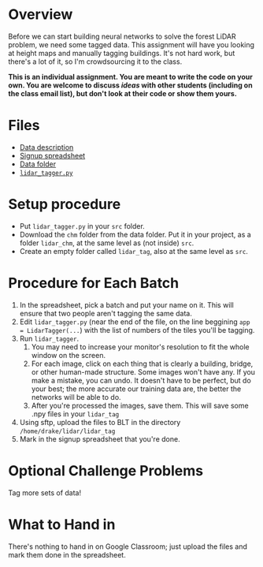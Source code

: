# Overview

Before we can start building neural networks to solve the forest LiDAR problem, we need some tagged data. This assignment will have you looking at height maps and manually tagging buildings. It's not hard work, but there's a lot of it, so I'm crowdsourcing it to the class.

**This is an individual assignment. You are meant to write the code on your own. You are welcome to discuss *ideas* with other students (including on the class email list), but don't look at their code or show them yours.**

# Files
* [Data description](data_description.docx)
* [Signup spreadsheet](https://docs.google.com/spreadsheets/d/1Xulf1-Q6VTSGQ8BqfsmqEbjTy_J95VykzYyPSeMKTuM/edit?usp=sharing)
* [Data folder](https://drive.google.com/drive/folders/1N_Ag6yqq3T26v09aToYpgk1KJg_GjExT)
* [`lidar_tagger.py`](../src/lidar_tagger.py)

# Setup procedure
* Put `lidar_tagger.py` in your `src` folder.
* Download the `chm` folder from the data folder. Put it in your project, as a folder `lidar_chm`, at the same level as (not inside) `src`.
* Create an empty folder called `lidar_tag`, also at the same level as `src`.

# Procedure for Each Batch
1. In the spreadsheet, pick a batch and put your name on it. This will ensure that two people aren't tagging the same data.
2. Edit `lidar_tagger.py` (near the end of the file, on the line beggining `app = LidarTagger(...`) with the list of numbers of the tiles you'll be tagging.
3. Run `lidar_tagger`.
   1. You may need to increase your monitor's resolution to fit the whole window on the screen.
   2. For each image, click on each thing that is clearly a building, bridge, or other human-made structure. Some images won't have any. If you make a mistake, you can undo. It doesn't have to be perfect, but do your best; the more accurate our training data are, the better the networks will be able to do.
   3. After you're processed the images, save them. This will save some .npy files in your `lidar_tag`
4. Using sftp, upload the files to BLT in the directory `/home/drake/lidar/lidar_tag`
5. Mark in the signup spreadsheet that you're done.

# Optional Challenge Problems
Tag more sets of data!

# What to Hand in
There's nothing to hand in on Google Classroom; just upload the files and mark them done in the spreadsheet.
